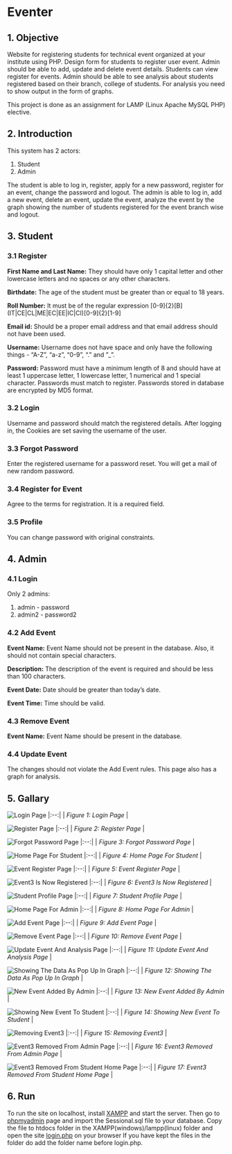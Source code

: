 # Eventer

## 1. Objective

Website for registering students for technical event organized at your institute using PHP. Design form for students to register user event. Admin should be able to add, update and delete event details. Students can view register for events. Admin should be able to see analysis about students registered based on their branch, college of students. For analysis you need to show output in the form of graphs.

This project is done as an assignment for LAMP (Linux Apache MySQL PHP) elective.

## 2. Introduction

This system has 2 actors:

1. Student
2. Admin

The student is able to log in, register, apply for a new password, register for an
event, change the password and logout. The admin is able to log in, add a new
event, delete an event, update the event, analyze the event by the graph
showing the number of students registered for the event branch wise and logout.

## 3. Student

### 3.1 Register

__First Name and Last Name:__ They should have only 1 capital letter and other
lowercase letters and no spaces or any other characters.

__Birthdate:__ The age of the student must be greater than or equal to 18 years.

__Roll Number:__ It must be of the regular expression
\[0-9\]\{2\}\[B\]\(IT|CE|CL|ME|EC|EE|IC|CI\)\[0-9\]\{2\}\[1-9\]

__Email id:__ Should be a proper email address and that email address should not
have been used.

__Username:__ Username does not have space and only have the following things -
“A-Z”, “a-z”, “0-9”, “.” and ”_”.

__Password:__ Password must have a minimum length of 8 and should have at least
1 uppercase letter, 1 lowercase letter, 1 numerical and 1 special character.
Passwords must match to register. Passwords stored in database are encrypted by MD5 format.

### 3.2 Login

Username and password should match the registered details. After logging in,
the Cookies are set saving the username of the user.

### 3.3 Forgot Password

Enter the registered username for a password reset. You will get a mail of new random password.

### 3.4 Register for Event

Agree to the terms for registration. It is a required field.

### 3.5 Profile

You can change password with original constraints.

## 4. Admin

### 4.1 Login

Only 2 admins:

1. admin - password
2. admin2 - password2

### 4.2 Add Event

__Event Name:__ Event Name should not be present in the database. Also, it should
not contain special characters.

__Description:__ The description of the event is required and should be less than 100
characters.

__Event Date:__ Date should be greater than today’s date.

__Event Time:__ Time should be valid.

### 4.3 Remove Event

__Event Name:__ Event Name should be present in the database.

### 4.4 Update Event

The changes should not violate the Add Event rules. This page also has a graph for analysis.

## 5. Gallary

![Login Page](/images/img1.png "Login Page")
|:--:|
| *Figure 1: Login Page* |

![Register Page](/images/img2.png "Register Page")
|:--:|
| *Figure 2: Register Page* |

![Forgot Password Page](/images/img3.png "Forgot Password Page")
|:--:|
| *Figure 3: Forgot Password Page* |

![Home Page For Student](/images/img4.png "Home Page For Student")
|:--:|
| *Figure 4: Home Page For Student* |

![Event Register Page](/images/img5.png "Event Register Page")
|:--:|
| *Figure 5: Event Register Page* |

![Event3 Is Now Registered](/images/img6.png "Event3 Is Now Registered")
|:--:|
| *Figure 6: Event3 Is Now Registered* |

![Student Profile Page](/images/img7.png "Student Profile Page")
|:--:|
| *Figure 7: Student Profile Page* |

![Home Page For Admin](/images/img8.png "Home Page For Admin")
|:--:|
| *Figure 8: Home Page For Admin* |

![Add Event Page](/images/img9.png "Add Event Page")
|:--:|
| *Figure 9: Add Event Page* |

![Remove Event Page](/images/img10.png "Remove Event Page")
|:--:|
| *Figure 10: Remove Event Page* |

![Update Event And Analysis Page](/images/img11.png "Update Event And Analysis Page")
|:--:|
| *Figure 11: Update Event And Analysis Page* |

![Showing The Data As Pop Up In Graph](/images/img12.png "Showing The Data As Pop Up In Graph")
|:--:|
| *Figure 12: Showing The Data As Pop Up In Graph* |

![New Event Added By Admin](/images/img13.png "New Event Added By Admin")
|:--:|
| *Figure 13: New Event Added By Admin* |

![Showing New Event To Student](/images/img14.png "Showing New Event To Student")
|:--:|
| *Figure 14: Showing New Event To Student* |

![Removing Event3](/images/img16.png "Removing Event3")
|:--:|
| *Figure 15: Removing Event3* |

![Event3 Removed From Admin Page](/images/img17.png "Event3 Removed From Admin Page")
|:--:|
| *Figure 16: Event3 Removed From Admin Page* |

![Event3 Removed From Student Home Page](/images/img18.png "Event3 Removed From Student Home Page")
|:--:|
| *Figure 17: Event3 Removed From Student Home Page* |

## 6. Run

To run the site on localhost, install [XAMPP](https://www.apachefriends.org/index.html) and start the server. Then go to [phpmyadmin](http://localhost/phpmyadmin/) page and import the Sessional.sql file to your database. Copy the file to htdocs folder in the XAMPP(windows)/lampp(linux) folder and open the site [login.php](http://localhost/login.php) on your browser If you have kept the files in the folder do add the folder name before login.php. 
